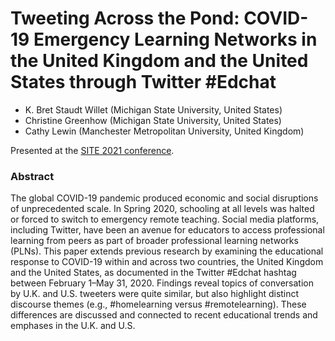 # Tweeting Across the Pond: COVID-19 Emergency Learning Networks in the United Kingdom and the United States through Twitter #Edchat

- K. Bret Staudt Willet (Michigan State University, United States)
- Christine Greenhow (Michigan State University, United States)
- Cathy Lewin (Manchester Metropolitan University, United Kingdom)

Presented at the [SITE 2021 conference](https://academicexperts.org/conf/site/2021/).

### Abstract

The global COVID-19 pandemic produced economic and social disruptions of unprecedented scale. In Spring 2020, schooling at all levels was halted or forced to switch to emergency remote teaching. Social media platforms, including Twitter, have been an avenue for educators to access professional learning from peers as part of broader professional learning networks (PLNs). This paper extends previous research by examining the educational response to COVID-19 within and across two countries, the United Kingdom and the United States, as documented in the Twitter #Edchat hashtag between February 1–May 31, 2020. Findings reveal topics of conversation by U.K. and U.S. tweeters were quite similar, but also highlight distinct discourse themes (e.g., #homelearning versus #remotelearning). These differences are discussed and connected to recent educational trends and emphases in the U.K. and U.S.
